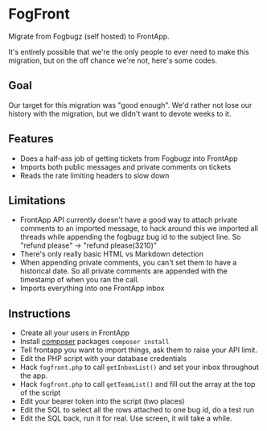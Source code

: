 # FogFront

Migrate from Fogbugz (self hosted) to FrontApp.

It's entirely possible that we're the only people to ever need to make this migration, but on the off chance we're not, here's some codes.

## Goal

Our target for this migration was "good enough". We'd rather not lose our history with the migration, but we didn't want to devote weeks to it.


## Features

 - Does a half-ass job of getting tickets from Fogbugz into FrontApp
 - Imports both public messages and private comments on tickets
 - Reads the rate limiting headers to slow down


## Limitations

 - FrontApp API currently doesn't have a good way to attach private comments to an imported message, to hack around this we imported all threads while appending the fogbugz bug id to the subject line. So "refund please" -> "refund please(3210)"
 - There's only really basic HTML vs Markdown detection
 - When appending private comments, you can't set them to have a historical date. So all private comments are appended with the timestamp of when you ran the call.
 - Imports everything into one FrontApp inbox


## Instructions

 - Create all your users in FrontApp
 - Install [composer](https://getcomposer.org/) packages `composer install`
 - Tell frontapp you want to import things, ask them to raise your API limit.
 - Edit the PHP script with your database credentials
 - Hack `fogfront.php` to call `getInboxList()` and set your inbox throughout the app.
 - Hack `fogfront.php` to call `getTeamList()` and fill out the array at the top of the script
 - Edit your bearer token into the script (two places)
 - Edit the SQL to select all the rows attached to one bug id, do a test run
 - Edit the SQL back, run it for real. Use screen, it will take a while.


